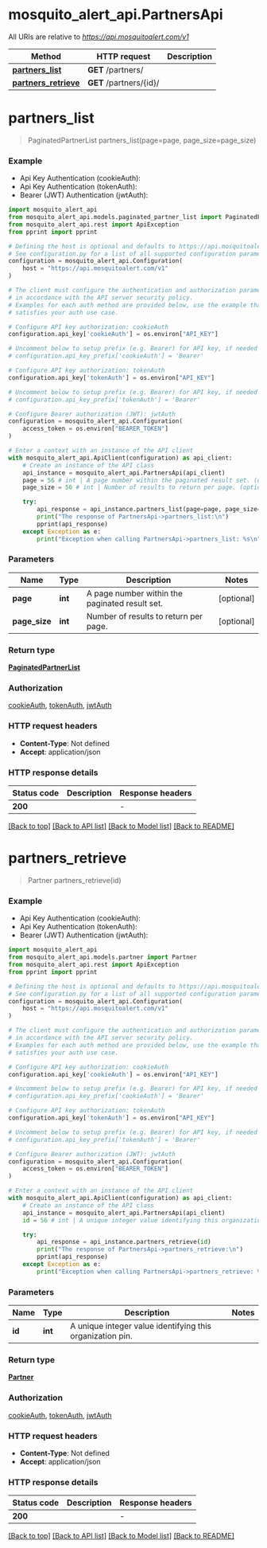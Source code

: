 # mosquito_alert_api.PartnersApi

All URIs are relative to *https://api.mosquitoalert.com/v1*

Method | HTTP request | Description
------------- | ------------- | -------------
[**partners_list**](PartnersApi.md#partners_list) | **GET** /partners/ | 
[**partners_retrieve**](PartnersApi.md#partners_retrieve) | **GET** /partners/{id}/ | 


# **partners_list**
> PaginatedPartnerList partners_list(page=page, page_size=page_size)



### Example

* Api Key Authentication (cookieAuth):
* Api Key Authentication (tokenAuth):
* Bearer (JWT) Authentication (jwtAuth):

```python
import mosquito_alert_api
from mosquito_alert_api.models.paginated_partner_list import PaginatedPartnerList
from mosquito_alert_api.rest import ApiException
from pprint import pprint

# Defining the host is optional and defaults to https://api.mosquitoalert.com/v1
# See configuration.py for a list of all supported configuration parameters.
configuration = mosquito_alert_api.Configuration(
    host = "https://api.mosquitoalert.com/v1"
)

# The client must configure the authentication and authorization parameters
# in accordance with the API server security policy.
# Examples for each auth method are provided below, use the example that
# satisfies your auth use case.

# Configure API key authorization: cookieAuth
configuration.api_key['cookieAuth'] = os.environ["API_KEY"]

# Uncomment below to setup prefix (e.g. Bearer) for API key, if needed
# configuration.api_key_prefix['cookieAuth'] = 'Bearer'

# Configure API key authorization: tokenAuth
configuration.api_key['tokenAuth'] = os.environ["API_KEY"]

# Uncomment below to setup prefix (e.g. Bearer) for API key, if needed
# configuration.api_key_prefix['tokenAuth'] = 'Bearer'

# Configure Bearer authorization (JWT): jwtAuth
configuration = mosquito_alert_api.Configuration(
    access_token = os.environ["BEARER_TOKEN"]
)

# Enter a context with an instance of the API client
with mosquito_alert_api.ApiClient(configuration) as api_client:
    # Create an instance of the API class
    api_instance = mosquito_alert_api.PartnersApi(api_client)
    page = 56 # int | A page number within the paginated result set. (optional)
    page_size = 56 # int | Number of results to return per page. (optional)

    try:
        api_response = api_instance.partners_list(page=page, page_size=page_size)
        print("The response of PartnersApi->partners_list:\n")
        pprint(api_response)
    except Exception as e:
        print("Exception when calling PartnersApi->partners_list: %s\n" % e)
```



### Parameters


Name | Type | Description  | Notes
------------- | ------------- | ------------- | -------------
 **page** | **int**| A page number within the paginated result set. | [optional] 
 **page_size** | **int**| Number of results to return per page. | [optional] 

### Return type

[**PaginatedPartnerList**](PaginatedPartnerList.md)

### Authorization

[cookieAuth](../README.md#cookieAuth), [tokenAuth](../README.md#tokenAuth), [jwtAuth](../README.md#jwtAuth)

### HTTP request headers

 - **Content-Type**: Not defined
 - **Accept**: application/json

### HTTP response details

| Status code | Description | Response headers |
|-------------|-------------|------------------|
**200** |  |  -  |

[[Back to top]](#) [[Back to API list]](../README.md#documentation-for-api-endpoints) [[Back to Model list]](../README.md#documentation-for-models) [[Back to README]](../README.md)

# **partners_retrieve**
> Partner partners_retrieve(id)



### Example

* Api Key Authentication (cookieAuth):
* Api Key Authentication (tokenAuth):
* Bearer (JWT) Authentication (jwtAuth):

```python
import mosquito_alert_api
from mosquito_alert_api.models.partner import Partner
from mosquito_alert_api.rest import ApiException
from pprint import pprint

# Defining the host is optional and defaults to https://api.mosquitoalert.com/v1
# See configuration.py for a list of all supported configuration parameters.
configuration = mosquito_alert_api.Configuration(
    host = "https://api.mosquitoalert.com/v1"
)

# The client must configure the authentication and authorization parameters
# in accordance with the API server security policy.
# Examples for each auth method are provided below, use the example that
# satisfies your auth use case.

# Configure API key authorization: cookieAuth
configuration.api_key['cookieAuth'] = os.environ["API_KEY"]

# Uncomment below to setup prefix (e.g. Bearer) for API key, if needed
# configuration.api_key_prefix['cookieAuth'] = 'Bearer'

# Configure API key authorization: tokenAuth
configuration.api_key['tokenAuth'] = os.environ["API_KEY"]

# Uncomment below to setup prefix (e.g. Bearer) for API key, if needed
# configuration.api_key_prefix['tokenAuth'] = 'Bearer'

# Configure Bearer authorization (JWT): jwtAuth
configuration = mosquito_alert_api.Configuration(
    access_token = os.environ["BEARER_TOKEN"]
)

# Enter a context with an instance of the API client
with mosquito_alert_api.ApiClient(configuration) as api_client:
    # Create an instance of the API class
    api_instance = mosquito_alert_api.PartnersApi(api_client)
    id = 56 # int | A unique integer value identifying this organization pin.

    try:
        api_response = api_instance.partners_retrieve(id)
        print("The response of PartnersApi->partners_retrieve:\n")
        pprint(api_response)
    except Exception as e:
        print("Exception when calling PartnersApi->partners_retrieve: %s\n" % e)
```



### Parameters


Name | Type | Description  | Notes
------------- | ------------- | ------------- | -------------
 **id** | **int**| A unique integer value identifying this organization pin. | 

### Return type

[**Partner**](Partner.md)

### Authorization

[cookieAuth](../README.md#cookieAuth), [tokenAuth](../README.md#tokenAuth), [jwtAuth](../README.md#jwtAuth)

### HTTP request headers

 - **Content-Type**: Not defined
 - **Accept**: application/json

### HTTP response details

| Status code | Description | Response headers |
|-------------|-------------|------------------|
**200** |  |  -  |

[[Back to top]](#) [[Back to API list]](../README.md#documentation-for-api-endpoints) [[Back to Model list]](../README.md#documentation-for-models) [[Back to README]](../README.md)

